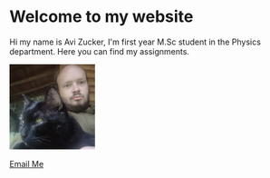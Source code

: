 # Welcome to my website

Hi my name is Avi Zucker, I'm first year M.Sc student in the Physics department.
Here you can find my assignments.

<img src="pic.png" alt="placeholder" width="30%" height="30%">







[Email Me](mailto:abraham.zucker%40weizmann.ac.il)
